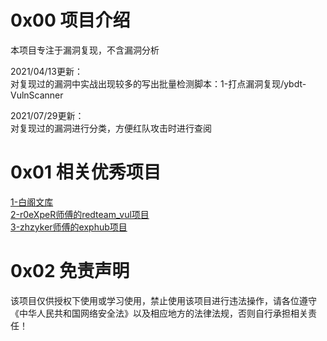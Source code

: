 # 0x00 项目介绍
本项目专注于漏洞复现，不含漏洞分析

2021/04/13更新：  
对复现过的漏洞中实战出现较多的写出批量检测脚本：1-打点漏洞复现/ybdt-VulnScanner

2021/07/29更新：  
对复现过的漏洞进行分类，方便红队攻击时进行查阅

# 0x01 相关优秀项目
[1-白阁文库](https://wiki.bylibrary.cn/)  
[2-r0eXpeR师傅的redteam_vul项目](https://github.com/r0eXpeR/redteam_vul)  
[3-zhzyker师傅的exphub项目](https://github.com/zhzyker/exphub)  

# 0x02 免责声明
该项目仅供授权下使用或学习使用，禁止使用该项目进行违法操作，请各位遵守《中华人民共和国网络安全法》以及相应地方的法律法规，否则自行承担相关责任！
